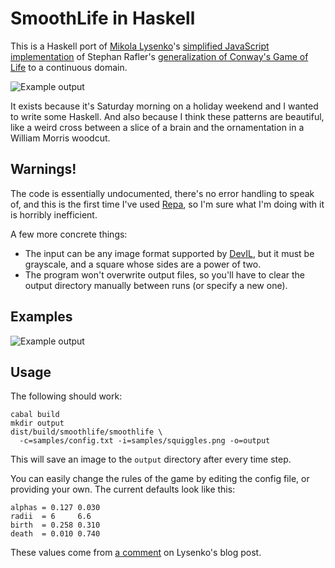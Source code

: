 SmoothLife in Haskell
=====================

This is a Haskell port of [Mikola Lysenko](http://0fps.wordpress.com/)'s
[simplified JavaScript implementation](http://0fps.wordpress.com/2012/11/19/conways-game-of-life-for-curved-surfaces-part-1/)
of Stephan Rafler's [generalization of Conway's Game of Life](http://arxiv.org/abs/1111.1567) to a continuous domain.

![Example output](https://raw.github.com/travisbrown/smoothlife/master/samples/output.png)

It exists because it's Saturday morning on a holiday weekend and I wanted to
write some Haskell. And also because I think these patterns are beautiful,
like a weird cross between a slice of a brain and the ornamentation in a
William Morris woodcut.

Warnings!
---------

The code is essentially undocumented, there's no error handling to speak of,
and this is the first time I've used [Repa](http://www.haskell.org/haskellwiki/Numeric_Haskell:_A_Repa_Tutorial),
so I'm sure what I'm doing with it is horribly inefficient.

A few more concrete things:

 * The input can be any image format supported by [DevIL](http://hackage.haskell.org/package/repa-devil-0.3.2),
   but it must be grayscale, and a square whose sides are a power of two.
 * The program won't overwrite output files, so you'll have to clear the
   output directory manually between runs (or specify a new one).

Examples
--------

![Example output](https://raw.github.com/travisbrown/smoothlife/master/samples/output.gif)

Usage
-----

The following should work:

    cabal build
    mkdir output
    dist/build/smoothlife/smoothlife \
      -c=samples/config.txt -i=samples/squiggles.png -o=output

This will save an image to the `output` directory after every time step.

You can easily change the rules of the game by editing the config file, or
providing your own. The current defaults look like this:

    alphas = 0.127 0.030
    radii  = 6     6.6
    birth  = 0.258 0.310
    death  = 0.010 0.740

These values come from [a comment](http://0fps.wordpress.com/2012/11/19/conways-game-of-life-for-curved-surfaces-part-1/#comment-699)
on Lysenko's blog post.

